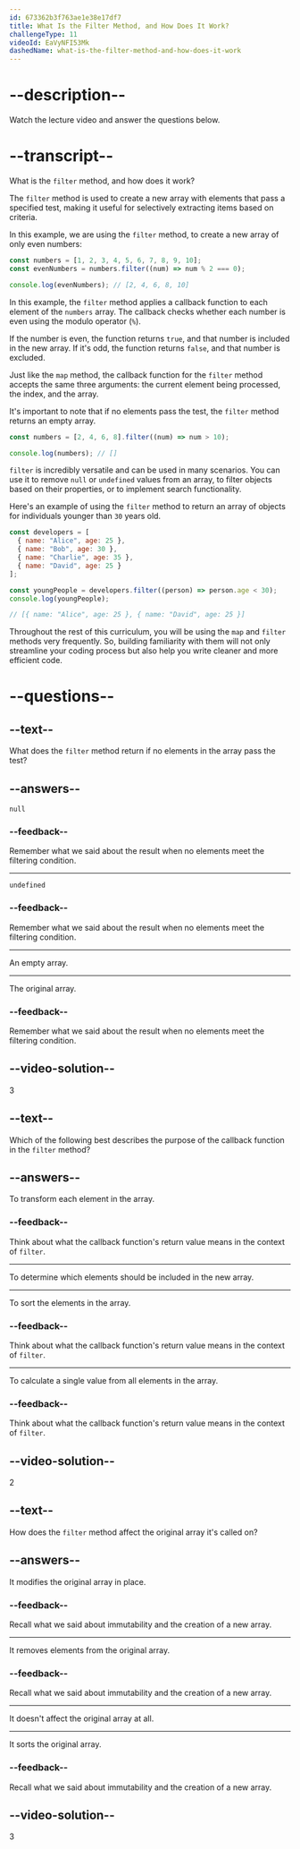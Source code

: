 ```yaml
---
id: 673362b3f763ae1e38e17df7
title: What Is the Filter Method, and How Does It Work?
challengeType: 11
videoId: EaVyNFI53Mk
dashedName: what-is-the-filter-method-and-how-does-it-work
---
```


# --description--

Watch the lecture video and answer the questions below.

# --transcript--

What is the `filter` method, and how does it work?

The `filter` method is used to create a new array with elements that pass a specified test, making it useful for selectively extracting items based on criteria.

In this example, we are using the `filter` method, to create a new array of only even numbers:

```js
const numbers = [1, 2, 3, 4, 5, 6, 7, 8, 9, 10];
const evenNumbers = numbers.filter((num) => num % 2 === 0);

console.log(evenNumbers); // [2, 4, 6, 8, 10]
```

In this example, the `filter` method applies a callback function to each element of the `numbers` array. The callback checks whether each number is even using the modulo operator (`%`).

If the number is even, the function returns `true`, and that number is included in the new array. If it's odd, the function returns `false`, and that number is excluded.

Just like the `map` method, the callback function for the `filter` method accepts the same three arguments: the current element being processed, the index, and the array.

It's important to note that if no elements pass the test, the `filter` method returns an empty array.

```js
const numbers = [2, 4, 6, 8].filter((num) => num > 10);

console.log(numbers); // []
```

`filter` is incredibly versatile and can be used in many scenarios. You can use it to remove `null` or `undefined` values from an array, to filter objects based on their properties, or to implement search functionality.

Here's an example of using the `filter` method to return an array of objects for individuals younger than `30` years old.

```javascript
const developers = [
  { name: "Alice", age: 25 },
  { name: "Bob", age: 30 },
  { name: "Charlie", age: 35 },
  { name: "David", age: 25 }
];

const youngPeople = developers.filter((person) => person.age < 30);
console.log(youngPeople);

// [{ name: "Alice", age: 25 }, { name: "David", age: 25 }]
```

Throughout the rest of this curriculum, you will be using the `map` and `filter` methods very frequently. So, building familiarity with them will not only streamline your coding process but also help you write cleaner and more efficient code.

# --questions--

## --text--

What does the `filter` method return if no elements in the array pass the test?

## --answers--

`null`

### --feedback--

Remember what we said about the result when no elements meet the filtering condition.

---

`undefined`

### --feedback--

Remember what we said about the result when no elements meet the filtering condition.

---

An empty array.

---

The original array.

### --feedback--

Remember what we said about the result when no elements meet the filtering condition.

## --video-solution--

3

## --text--

Which of the following best describes the purpose of the callback function in the `filter` method?

## --answers--

To transform each element in the array.

### --feedback--

Think about what the callback function's return value means in the context of `filter`.

---

To determine which elements should be included in the new array.

---

To sort the elements in the array.

### --feedback--

Think about what the callback function's return value means in the context of `filter`.

---

To calculate a single value from all elements in the array.

### --feedback--

Think about what the callback function's return value means in the context of `filter`.

## --video-solution--

2

## --text--

How does the `filter` method affect the original array it's called on?

## --answers--

It modifies the original array in place.

### --feedback--

Recall what we said about immutability and the creation of a new array.

---

It removes elements from the original array.

### --feedback--

Recall what we said about immutability and the creation of a new array.

---

It doesn't affect the original array at all.

---

It sorts the original array.

### --feedback--

Recall what we said about immutability and the creation of a new array.

## --video-solution--

3
